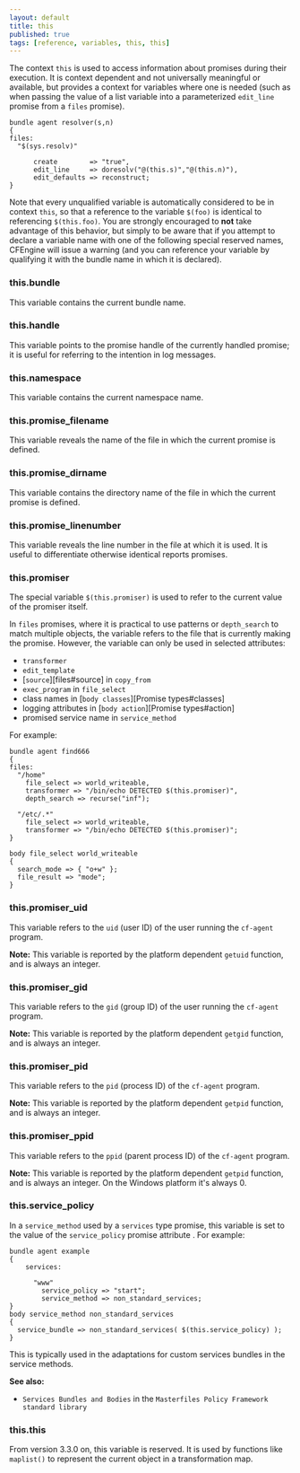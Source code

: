 ```yaml
---
layout: default
title: this
published: true
tags: [reference, variables, this, this]
---
```


The context `this` is used to access information about promises during
their execution. It is context dependent and not universally meaningful
or available, but provides a context for variables where one is needed
(such as when passing the value of a list variable into a parameterized
`edit_line` promise from a `files` promise).

```cf3
bundle agent resolver(s,n)
{
files:
  "$(sys.resolv)"

      create        => "true",
      edit_line     => doresolv("@(this.s)","@(this.n)"),
      edit_defaults => reconstruct;
}
```

Note that every unqualified variable is automatically considered to be
in context `this`, so that a reference to the variable `$(foo)` is
identical to referencing `$(this.foo)`. You are strongly encouraged to
**not** take advantage of this behavior, but simply to be aware that if
you attempt to declare a variable name with one of the following special
reserved names, CFEngine will issue a warning (and you can reference
your variable by qualifying it with the bundle name in which it is
declared).

### this.bundle

This variable contains the current bundle name.

### this.handle

This variable points to the promise handle of the currently handled
promise; it is useful for referring to the intention in log messages.

### this.namespace

This variable contains the current namespace name.

### this.promise_filename

This variable reveals the name of the file in which the current promise
is defined.

### this.promise_dirname

This variable contains the directory name of the file in which the
current promise is defined.

### this.promise_linenumber

This variable reveals the line number in the file at which it is used.
It is useful to differentiate otherwise identical reports promises.

### this.promiser

The special variable `$(this.promiser)` is used to refer to the current
value of the promiser itself.

In `files` promises, where it is practical to use patterns or `depth_search`
to match multiple objects, the variable refers to the file that is currently
making the promise. However, the variable can only be used in selected
attributes:

* `transformer`
* `edit_template`
* [`source`][files#source] in `copy_from`
* `exec_program` in `file_select`
* class names in [`body classes`][Promise types#classes]
* logging attributes in [`body action`][Promise types#action]
* promised service name in `service_method`

For example:

```cf3
bundle agent find666
{
files:
  "/home"
    file_select => world_writeable,
    transformer => "/bin/echo DETECTED $(this.promiser)",
    depth_search => recurse("inf");

  "/etc/.*"
    file_select => world_writeable,
    transformer => "/bin/echo DETECTED $(this.promiser)";
}

body file_select world_writeable
{
  search_mode => { "o+w" };
  file_result => "mode";
}
```

### this.promiser_uid

This variable refers to the `uid` (user ID) of the user running the `cf-agent` program.

**Note:** This variable is reported by the platform dependent `getuid` function,
and is always an integer.

### this.promiser_gid

This variable refers to the `gid` (group ID) of the user running the `cf-agent` program.

**Note:** This variable is reported by the platform dependent `getgid` function,
and is always an integer.

### this.promiser_pid

This variable refers to the `pid` (process ID) of the `cf-agent` program.

**Note:** This variable is reported by the platform dependent `getpid` function,
and is always an integer.

### this.promiser_ppid

This variable refers to the `ppid` (parent process ID) of the `cf-agent` program.

**Note:** This variable is reported by the platform dependent `getpid` function,
and is always an integer.  On the Windows platform it's always 0.

### this.service_policy

In a `service_method` used by a `services` type promise, this variable is set to
the value of the `service_policy` promise attribute . For example:

```cf3
bundle agent example
{
    services:

      "www"
        service_policy => "start";
        service_method => non_standard_services;
}
body service_method non_standard_services
{
  service_bundle => non_standard_services( $(this.service_policy) );
}
```

This is typically used in the adaptations for custom services bundles in
the service methods.

**See also:**

* `Services Bundles and Bodies` in the `Masterfiles Policy Framework standard
  library`

### this.this

From version 3.3.0 on, this variable is reserved. It is used by
functions like `maplist()` to represent the current object in a
transformation map.
